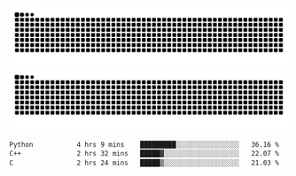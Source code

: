 ![Snake Animation](https://raw.githubusercontent.com/tomhea/tomhea/output/github-contribution-grid-snake-dark.svg#gh-dark-mode-only)
![Snake Animation](https://raw.githubusercontent.com/tomhea/tomhea/output/github-contribution-grid-snake.svg#gh-light-mode-only)

<p></p>

<!--START_SECTION:waka-->

```txt
Python           4 hrs 9 mins    █████████░░░░░░░░░░░░░░░░   36.16 %
C++              2 hrs 32 mins   █████▓░░░░░░░░░░░░░░░░░░░   22.07 %
C                2 hrs 24 mins   █████▒░░░░░░░░░░░░░░░░░░░   21.03 %
```

<!--END_SECTION:waka-->
